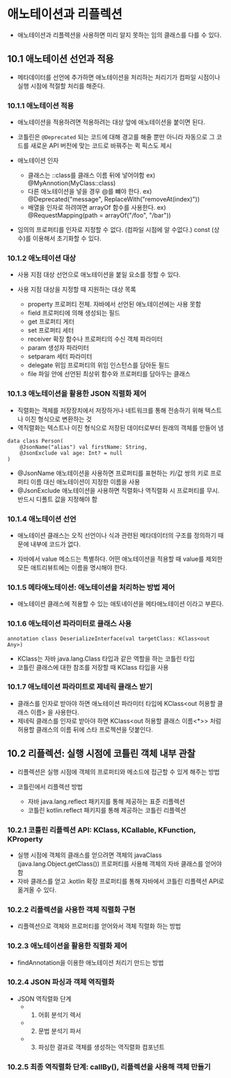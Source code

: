 # 애노테이션과 리플렉션
- 애노테이션과 리플렉션을 사용하면 미리 알지 못하는 임의 클래스를 다를 수 있다.

## 10.1 애노테이션 선언과 적용
- 메타데이터를 선언에 추가하면 애노테이션을 처리하는 처리기가 컴파일 시점이나 실행 시점에 적절할 처리를 해준다.

### 10.1.1 애노테이션 적용
- 애노테이션을 적용하려면 적용하려는 대상 앞에 애노테이션을 붙이면 된다.
- 코틀린은 `@Deprecated` 되는 코드에 대해 경고를 해줄 뿐만 아니라 자동으로 그 코드를 새로운 API 버전에 맞는 코드로 바꿔주는 퀵 픽스도 제시

- 애노테이션 인자
  - 클래스는 ::class를 클래스 이름 뒤에 넣어야함 ex) @MyAnnotion(MyClass::class)
  - 다른 애노테이션을 넣을 경우 @를 뺴야 한다. ex) @Deprecated("message", ReplaceWith("removeAt(index)"))
  - 배열을 인자로 하려여면 arrayOf 함수를 사용한다. ex) @RequestMapping(path = arrayOf("/foo", "/bar"))

- 임의의 프로퍼티를 인자로 지정할 수 없다. (컴파일 시점에 알 수없다.) const (상수)를 이용해서 초기화할 수 있다.

### 10.1.2 애노테이션 대상
- 사용 지점 대상 선언으로 애노테이션을 붙일 요소를 정할 수 있다.

- 사용 지점 대상을 지정할 때 지원하는 대상 목록
  - property 프로퍼티 전체. 자바에서 선언된 애노테이션에는 사용 못함
  - field 프로퍼티에 의해 생성되는 필드
  - get 프로퍼티 게터
  - set 프로퍼티 세터
  - receiver 확장 함수나 프로퍼티의 수신 객체 파라미터
  - param 생성자 파라미터
  - setparam 세터 파라미터
  - delegate 위임 프로퍼티의 위임 인스턴스를 담아둔 필드
  - file 파일 안에 선언된 최상위 함수와 프로퍼티를 담아두는 클래스 

### 10.1.3 애노테이션을 활용한 JSON 직렬화 제어
- 직렬화는 객체를 저장장치에서 저장하거나 네트워크를 통해 전송하기 위해 텍스트나 이진 형식으로 변환하는 것
- 역직렬화는 텍스트나 이진 형식으로 저장된 데이터로부터 원래의 객체를 만들어 냄

```
data class Person(
    @JsonName("alias") val firstName: String,
    @JsonExclude val age: Int? = null
)
```
- @JsonName 애노테이션을 사용하면 프로퍼티를 표현하는 키/값 쌍의 키로 프로퍼티 이름 대신 애노테이션이 지정한 이름을 사용
- @JsonExclude 애노테이션을 사용하면 직렬화나 역직렬화 시 프로퍼티를 무시. 반드시 디폴트 값을 지정해야 함

### 10.1.4 애노테이션 선언
- 애노테이션 클래스는 오직 선언이나 식과 관련된 메타데이터의 구조를 정의하기 때문에 내부에 코드가 없다.

- 자바에서 value 메소드는 특별하다. 어떤 애노테이션을 적용할 때 value를 제외한 모든 애트리뷰트에는 이름을 명시해야 한다.


### 10.1.5 메타애노테이션: 애노테이션을 처리하는 방법 제어
- 애노테이션 클래스에 적용할 수 있는 애토네이션을 메타애노테이션 이라고 부른다.

### 10.1.6 애노테이션 파라미터로 클래스 사용
```
annotation class DeserializeInterface(val targetClass: KClass<out Any>)
```
- KClass는 자바 java.lang.Class 타입과 같은 역할을 하는 코틀린 타입
- 코틀린 클래스에 대한 참조를 저장할 때 KClass 타입을 사용

### 10.1.7 애노테이션 파라미트로 제네릭 클래스 받기
- 클래스를 인자로 받아야 하면 애노테이션 파라미터 타입에 KClass<out 허용할 클래스 이름> 을 사용한다.
- 제네릭 클래스를 인자로 받아야 하면 KClass<out 허용할 클래스 이름<*>> 처럼 허용할 클래스의 이름 뒤에 스타 프로젝션을 덧붙인다.


## 10.2 리플렉션: 실행 시점에 코틀린 객체 내부 관찰
- 리플렉션은 실행 시점에 객체의 프로퍼티와 메소드에 접근할 수 있게 해주는 방법

- 코틀린에서 리플렉션 방법
  - 자바 java.lang.reflect 패키지를 통해 제공하는 표준 리플렉션
  - 코틀린 kotlin.reflect 패키지를 통해 제공하는 코틀린 리플렉션

### 10.2.1 코틀린 리플렉션 API: KClass, KCallable, KFunction, KProperty
- 실행 시점에 객체의 클래스를 얻으려면 객체의 javaClass (java.lang.Object.getClass()) 프로퍼티를 사용해 객체의 자바 클래스를 얻어야함
- 자바 클래스를 얻고 .kotlin 확장 프로퍼티를 통해 자바에서 코틀린 리플렉션 API로 옮겨올 수 있다.

### 10.2.2 리플렉션을 사용한 객체 직렬화 구현
- 리플렉션으로 객체와 프로퍼티를 얻어와서 객체 직렬화 하는 방법

### 10.2.3 애노테이션을 활용한 직렬화 제어
- findAnnotation을 이용한 애노테이션 처리기 만드는 방법

### 10.2.4 JSON 파싱과 객체 역직렬화
- JSON 역직렬화 단계
  - 1) 어휘 분석기 렉서
  - 2) 문법 분석기 파서
  - 3) 파싱한 결과로 객체를 생성하는 역직렬화 컴포넌트 

### 10.2.5 최종 역직렬화 단계: callBy(), 리플렉션을 사용해 객체 만들기

